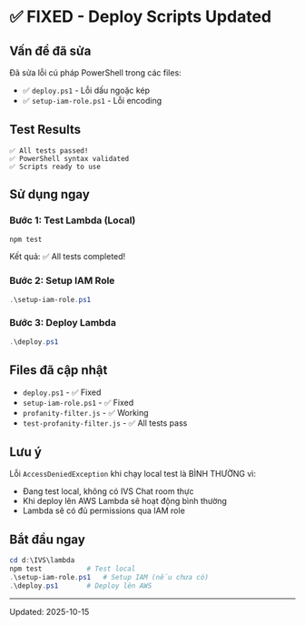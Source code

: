 # ✅ FIXED - Deploy Scripts Updated

## Vấn đề đã sửa

Đã sửa lỗi cú pháp PowerShell trong các files:
- ✅ `deploy.ps1` - Lỗi dấu ngoặc kép
- ✅ `setup-iam-role.ps1` - Lỗi encoding

## Test Results

```
✅ All tests passed!
✅ PowerShell syntax validated
✅ Scripts ready to use
```

## Sử dụng ngay

### Bước 1: Test Lambda (Local)
```powershell
npm test
```

Kết quả: ✅ All tests completed!

### Bước 2: Setup IAM Role
```powershell
.\setup-iam-role.ps1
```

### Bước 3: Deploy Lambda
```powershell
.\deploy.ps1
```

## Files đã cập nhật

- `deploy.ps1` - ✅ Fixed
- `setup-iam-role.ps1` - ✅ Fixed
- `profanity-filter.js` - ✅ Working
- `test-profanity-filter.js` - ✅ All tests pass

## Lưu ý

Lỗi `AccessDeniedException` khi chạy local test là BÌNH THƯỜNG vì:
- Đang test local, không có IVS Chat room thực
- Khi deploy lên AWS Lambda sẽ hoạt động bình thường
- Lambda sẽ có đủ permissions qua IAM role

## Bắt đầu ngay

```powershell
cd d:\IVS\lambda
npm test           # Test local
.\setup-iam-role.ps1   # Setup IAM (nếu chưa có)
.\deploy.ps1       # Deploy lên AWS
```

---
Updated: 2025-10-15
